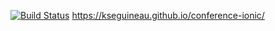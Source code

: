 [![Build Status](https://travis-ci.org/KSeguineau/conference-ionic.svg?branch=master)](https://travis-ci.org/KSeguineau/conference-ionic)
https://kseguineau.github.io/conference-ionic/
